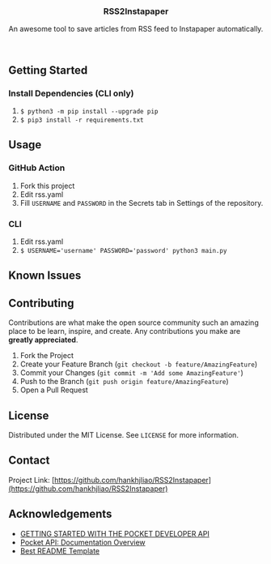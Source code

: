 <p align="center">
<h3 align="center">RSS2Instapaper</h3>

<p align="center">
An awesome tool to save articles from RSS feed to Instapaper automatically.
</p>

<p align="center">
<a href="https://github.com/hankhjliao/RSS2Instapaper/actions?query=workflow%3Arun">
<img src="https://img.shields.io/github/actions/workflow/status/hankhjliao/RSS2Instapaper/run.yml?style=flat-square&label=run" alt=""></a>
<a href="https://github.com/hankhjliao/RSS2Instapaper/graphs/contributors">
<img src="https://img.shields.io/github/contributors/hankhjliao/RSS2Instapaper.svg?style=flat-square" alt=""></a>
<a href="https://github.com/hankhjliao/RSS2Instapaper/network/members">
<img src="https://img.shields.io/github/forks/hankhjliao/RSS2Instapaper.svg?style=flat-square" alt=""></a>
<a href="https://github.com/hankhjliao/RSS2Instapaper/stargazers">
<img src="https://img.shields.io/github/stars/hankhjliao/RSS2Instapaper.svg?style=flat-square" alt=""></a>
<a href="https://github.com/hankhjliao/RSS2Instapaper/issues">
<img src="https://img.shields.io/github/issues/hankhjliao/RSS2Instapaper.svg?style=flat-square" alt=""></a>
<a href="https://github.com/hankhjliao/RSS2Instapaper/blob/master/LICENSE.txt">
<img src="https://img.shields.io/github/license/hankhjliao/RSS2Instapaper.svg?style=flat-square" alt=""></a>
</p>

</p>

## Getting Started

### Install Dependencies (CLI only)
1. `$ python3 -m pip install --upgrade pip`
2. `$ pip3 install -r requirements.txt`

## Usage

### GitHub Action
1. Fork this project
2. Edit rss.yaml
3. Fill `USERNAME` and `PASSWORD` in the Secrets tab in Settings of the repository.

### CLI
1. Edit rss.yaml
2. `$ USERNAME='username' PASSWORD='password' python3 main.py`

## Known Issues

## Contributing

Contributions are what make the open source community such an amazing place to be learn, inspire, and create. Any contributions you make are **greatly appreciated**.

1. Fork the Project
2. Create your Feature Branch (`git checkout -b feature/AmazingFeature`)
3. Commit your Changes (`git commit -m 'Add some AmazingFeature'`)
4. Push to the Branch (`git push origin feature/AmazingFeature`)
5. Open a Pull Request

## License

Distributed under the MIT License. See `LICENSE` for more information.

## Contact

Project Link: [https://github.com/hankhjliao/RSS2Instapaper](https://github.com/hankhjliao/RSS2Instapaper)

## Acknowledgements
- [GETTING STARTED WITH THE POCKET DEVELOPER API](https://www.jamesfmackenzie.com/getting-started-with-the-pocket-developer-api/)
- [Pocket API: Documentation Overview](https://getpocket.com/developer/docs/overview)
- [Best README Template](https://github.com/othneildrew/Best-README-Template)

